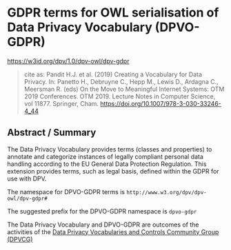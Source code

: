 # GDPR terms for OWL serialisation of Data Privacy Vocabulary (DPVO-GDPR)

<https://w3id.org/dpv/1.0/dpv-owl/dpv-gdpr>

>  cite as: Pandit H.J. et al. (2019) Creating a Vocabulary for Data Privacy. In:  Panetto H., Debruyne C., Hepp M., Lewis D., Ardagna C., Meersman R.  (eds) On the Move to Meaningful Internet Systems: OTM 2019 Conferences.  OTM 2019. Lecture Notes in Computer Science, vol 11877. Springer, Cham.  <https://doi.org/10.1007/978-3-030-33246-4_44>

## Abstract / Summary

The Data Privacy Vocabulary provides terms (classes and properties) to annotate and categorize instances of legally compliant personal data handling according to the EU General Data Protection Regulation. This extension provides terms, such as legal basis, defined within the GDPR for use with DPV. 

The namespace for DPVO-GDPR terms is `http://www.w3.org/dpv/dpv-owl/dpv-gdpr#`

The suggested prefix for the DPVO-GDPR namespace is `dpvo-gdpr`

The Data Privacy Vocabulary and DPVO-GDPR are outcomes of the activities of the [Data Privacy Vocabularies and Controls Community Group (DPVCG)](https://www.w3.org/community/dpvcg/) 

